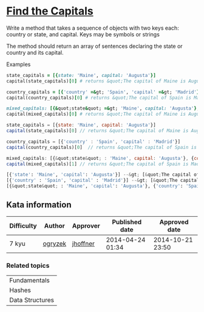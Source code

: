 
<h1><a href="https://www.codewars.com/kata/53573877d5493b4d6e00050c">Find the Capitals</a></h1>
<p>
Write a method that takes a sequence of objects with two keys each: country or state, and capital. Keys may be symbols or strings

The method should return an array of sentences declaring the state or country and its capital.

Examples
```ruby
state_capitals = [{state: 'Maine', capital: 'Augusta'}]
capital(state_capitals)[0] # returns &quot;The capital of Maine is Augusta&quot;

country_capitals = [{'country' =&gt; 'Spain', 'capital' =&gt; 'Madrid'}]
capital(country_capitals)[0] # returns &quot;The capital of Spain is Madrid&quot;

mixed_capitals: [{&quot;state&quot; =&gt; 'Maine', capital: 'Augusta'}, {country: 'Spain', &quot;capital&quot; =&gt; &quot;Madrid&quot;}]
capital(mixed_capitals)[0] # returns &quot;The capital of Maine is Augusta&quot;
```

```javascript
state_capitals = [{state: 'Maine', capital: 'Augusta'}]
capital(state_capitals)[0] // returns &quot;The capital of Maine is Augusta&quot;

country_capitals = [{'country' : 'Spain', 'capital' : 'Madrid'}]
capital(country_capitals)[0]  // returns &quot;The capital of Spain is Madrid&quot;

mixed_capitals: [{&quot;state&quot; : 'Maine', capital: 'Augusta'}, {country: 'Spain', &quot;capital&quot; : &quot;Madrid&quot;}]
capital(mixed_capitals)[1] // returns &quot;The capital of Spain is Madrid&quot;
```

```python
[{'state': 'Maine', 'capital': 'Augusta'}] --&gt; [&quot;The capital of Maine is Augusta&quot;]
[{'country' : 'Spain', 'capital' : 'Madrid'}] --&gt; [&quot;The capital of Spain is Madrid&quot;]
[{&quot;state&quot; : 'Maine', 'capital': 'Augusta'}, {'country': 'Spain', &quot;capital&quot; : &quot;Madrid&quot;}] --&gt; [&quot;The capital of Maine is Augusta&quot;, &quot;The capital of Spain is Madrid&quot;]
```
</p>
<h2>Kata information</h2>
<table>
  <thead>
    <tr>
      <th>Difficulty</th>
      <th>Author</th>
      <th>Approver</th>
      <th>Published date</th>
      <th>Approved date</th>
    </tr>
  </thead>
  <tbody>
    <tr>
      <td>7 kyu</td>
      <td> <a href="https://www.codewars.com/users/ogryzek">ogryzek</a></td>
      <td> <a href="https://www.codewars.com/users/jhoffner">jhoffner</a></td>
      <td>2014-04-24 01:34</td>
      <td>2014-10-21 23:50</td>
    </tr>
  </tbody>
</table>
<h3>Related topics</h3>
<table>
  <tbody></tbody>
  <tr>
    <td>Fundamentals</td>
  </tr>
  <tr>
    <td>Hashes</td>
  </tr>
  <tr>
    <td>Data Structures</td>
  </tr>
</table>